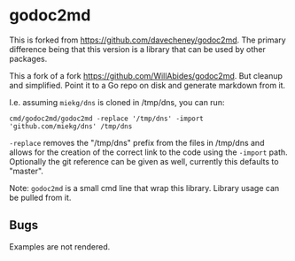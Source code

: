 # godoc2md

This is forked from <a
href="https://github.com/davecheney/godoc2md">https://github.com/davecheney/godoc2md</a>.  The
primary difference being that this version is a library that can be used by other packages.

This a fork of a fork <https://github.com/WillAbides/godoc2md>. But cleanup and simplified.
Point it to a Go repo on disk and generate markdown from it.

I.e. assuming `miekg/dns` is cloned in /tmp/dns, you can run:

~~~
cmd/godoc2md/godoc2md -replace '/tmp/dns' -import 'github.com/miekg/dns' /tmp/dns
~~~

`-replace` removes the "/tmp/dns" prefix from the files in /tmp/dns and allows for the creation
of the correct link to the code using the `-import` path. Optionally the git reference can be
given as well, currently this defaults to "master".

Note: `godoc2md` is a small cmd line that wrap this library. Library usage can be pulled from it.

## Bugs

Examples are not rendered.
